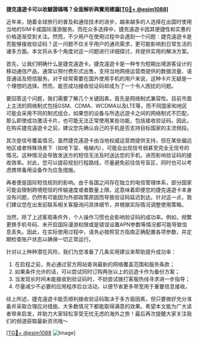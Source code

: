 **捷克遠遊卡可以收驗證碼嗎？全面解析與實用建議[[TG💪+ @esim1088](https://t.me/s/esim1088)]**

近年来，随着全球旅行的普及和通信技术的进步，越来越多的人选择在出国时使用当地的SIM卡或国际漫游服务。而在众多选择中，捷克遠遊卡因其便捷性和实惠的价格逐渐受到关注。然而，不少用户在使用过程中会遇到一个问题：捷克遠遊卡是否能够接收验证码？这一问题不仅关乎用户的通讯需求，更可能影响到日常生活的诸多方面。本文将从多个角度对这一问题进行详细探讨，并提供实用的解决方案。

首先，让我们明确什么是捷克遠遊卡。捷克遠遊卡是一种专为短期出境游客设计的移动通信产品，通常以预付费形式出售，支持当地网络运营商提供的数据流量、语音通话及短信服务。对于经常需要在国外使用手机的用户来说，这种卡片无疑是一个理想的选择。然而，能否成功接收验证码却成为了一个令人困扰的问题。

要回答这个问题，我们需要了解几个关键因素。首先是网络制式兼容性。目前市面上主流的网络制式包括GSM、CDMA、WCDMA以及LTE等，而不同国家和地区可能会采用不同的制式组合。如果您的设备与所选远遊卡之间的网络制式不匹配，那么即使成功激活卡片，也可能无法正常使用某些功能，包括接收验证码。因此，在购买捷克遠遊卡之前，建议您先确认自己的手机是否支持目标国家的主流频段。

其次是信号覆盖情况。虽然捷克遠遊卡由当地权威运营商提供支持，但在某些偏远地区或者特殊场景下（如地下室、电梯内），可能会出现信号弱甚至完全无信号的情况。这种情况会导致发送方的短信无法及时送达您的手机，进而影响验证码的接收效率。对此，您可以提前规划行程路线，尽量避免前往信号盲区，同时也可以考虑携带备用设备作为应急措施。

再者便是国际短信规则的影响。由于各国之间存在独立的电信管理体系，部分国家可能会限制跨境短信的传输速度或者数量上限。这意味着即便您的捷克遠遊卡本身没有问题，仍然有可能因为外部政策原因而导致验证码延迟到达。针对这一点，我们建议您在出发前联系相关客服询问具体细节，并根据实际情况调整使用策略。

当然，除了上述客观条件外，个人操作习惯也会影响验证码的成功率。例如，频繁更换手机号码、未开启国际漫游权限或是错误设置APN参数等情况都可能导致信息丢失。因此，在实际使用过程中，请务必按照官方指南正确配置各项参数，并定期检查账户状态以确保一切正常运行。

针对以上种种潜在风险，我们为您准备了几条实用建议来帮助提升成功率：

1. 在启程之前，务必通过官方网站查询最新的网络覆盖范围和服务条款；
2. 如果条件允许的话，可以尝试同时订购两张以上的远遊卡作为备份方案；
3. 当发现长时间未能接收到验证码时，不妨尝试拨打客服热线寻求进一步指导；
4. 尽量减少不必要的应用程序后台活动，以便节省更多带宽用于重要信息接收。

综上所述，捷克遠遊卡能否顺利接收验证码取决于多方面因素，但只要做好充分准备并采取合理应对措施，大多数情况下都能取得满意的效果。希望本文能为广大读者带来启发，并助力大家轻松享受无忧无虑的海外之旅！最后再次提醒大家关注我们的频道获取最新资讯哦～

[[TG💪+ @esim1088](https://t.me/s/esim1088) ![Image](https://i.postimg.cc/4NQfJmqS/Snipaste-2025-05-13-00-14-12.png)]